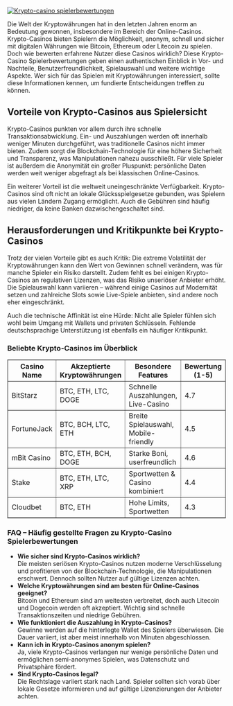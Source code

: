 [![Krypto-casino spielerbewertungen](https://123-caf.pages.dev/gitsignup.png)](https://vrmoo.ru/Bt82HjjY)

<div>     <p>Die Welt der Kryptowährungen hat in den letzten Jahren enorm an Bedeutung gewonnen, insbesondere im Bereich der Online-Casinos. Krypto-Casinos bieten Spielern die Möglichkeit, anonym, schnell und sicher mit digitalen Währungen wie Bitcoin, Ethereum oder Litecoin zu spielen. Doch wie bewerten erfahrene Nutzer diese Casinos wirklich? Diese Krypto-Casino Spielerbewertungen geben einen authentischen Einblick in Vor- und Nachteile, Benutzerfreundlichkeit, Spielauswahl und weitere wichtige Aspekte. Wer sich für das Spielen mit Kryptowährungen interessiert, sollte diese Informationen kennen, um fundierte Entscheidungen treffen zu können.</p>    <h2>Vorteile von Krypto-Casinos aus Spielersicht</h2>     <p>Krypto-Casinos punkten vor allem durch ihre schnelle Transaktionsabwicklung. Ein- und Auszahlungen werden oft innerhalb weniger Minuten durchgeführt, was traditionelle Casinos nicht immer bieten. Zudem sorgt die Blockchain-Technologie für eine höhere Sicherheit und Transparenz, was Manipulationen nahezu ausschließt. Für viele Spieler ist außerdem die Anonymität ein großer Pluspunkt: persönliche Daten werden weit weniger abgefragt als bei klassischen Online-Casinos.</p>     <p>Ein weiterer Vorteil ist die weltweit uneingeschränkte Verfügbarkeit. Krypto-Casinos sind oft nicht an lokale Glücksspielgesetze gebunden, was Spielern aus vielen Ländern Zugang ermöglicht. Auch die Gebühren sind häufig niedriger, da keine Banken dazwischengeschaltet sind.</p>    <h2>Herausforderungen und Kritikpunkte bei Krypto-Casinos</h2>     <p>Trotz der vielen Vorteile gibt es auch Kritik: Die extreme Volatilität der Kryptowährungen kann den Wert von Gewinnen schnell verändern, was für manche Spieler ein Risiko darstellt. Zudem fehlt es bei einigen Krypto-Casinos an regulativen Lizenzen, was das Risiko unseriöser Anbieter erhöht. Die Spielauswahl kann variieren – während einige Casinos auf Modernität setzen und zahlreiche Slots sowie Live-Spiele anbieten, sind andere noch eher eingeschränkt.</p>     <p>Auch die technische Affinität ist eine Hürde: Nicht alle Spieler fühlen sich wohl beim Umgang mit Wallets und privaten Schlüsseln. Fehlende deutschsprachige Unterstützung ist ebenfalls ein häufiger Kritikpunkt.</p>    <h3>Beliebte Krypto-Casinos im Überblick</h3>     <table border="1" cellspacing="0" cellpadding="5">       <thead>         <tr>           <th>Casino Name</th>           <th>Akzeptierte Kryptowährungen</th>           <th>Besondere Features</th>           <th>Bewertung (1-5)</th>         </tr>       </thead>       <tbody>         <tr>           <td>BitStarz</td>           <td>BTC, ETH, LTC, DOGE</td>           <td>Schnelle Auszahlungen, Live-Casino</td>           <td>4.7</td>         </tr>         <tr>           <td>FortuneJack</td>           <td>BTC, BCH, LTC, ETH</td>           <td>Breite Spielauswahl, Mobile-friendly</td>           <td>4.5</td>         </tr>         <tr>           <td>mBit Casino</td>           <td>BTC, ETH, BCH, DOGE</td>           <td>Starke Boni, userfreundlich</td>           <td>4.6</td>         </tr>         <tr>           <td>Stake</td>           <td>BTC, ETH, LTC, XRP</td>           <td>Sportwetten & Casino kombiniert</td>           <td>4.4</td>         </tr>         <tr>           <td>Cloudbet</td>           <td>BTC, ETH</td>           <td>Hohe Limits, Sportwetten</td>           <td>4.3</td>         </tr>       </tbody>     </table>    <h3>FAQ – Häufig gestellte Fragen zu Krypto-Casino Spielerbewertungen</h3>     <ul>       <li><strong>Wie sicher sind Krypto-Casinos wirklich?</strong><br>Die meisten seriösen Krypto-Casinos nutzen moderne Verschlüsselung und profitieren von der Blockchain-Technologie, die Manipulationen erschwert. Dennoch sollten Nutzer auf gültige Lizenzen achten.</li>       <li><strong>Welche Kryptowährungen sind am besten für Online-Casinos geeignet?</strong><br>Bitcoin und Ethereum sind am weitesten verbreitet, doch auch Litecoin und Dogecoin werden oft akzeptiert. Wichtig sind schnelle Transaktionszeiten und niedrige Gebühren.</li>       <li><strong>Wie funktioniert die Auszahlung in Krypto-Casinos?</strong><br>Gewinne werden auf die hinterlegte Wallet des Spielers überwiesen. Die Dauer variiert, ist aber meist innerhalb von Minuten abgeschlossen.</li>       <li><strong>Kann ich in Krypto-Casinos anonym spielen?</strong><br>Ja, viele Krypto-Casinos verlangen nur wenige persönliche Daten und ermöglichen semi-anonymes Spielen, was Datenschutz und Privatsphäre fördert.</li>       <li><strong>Sind Krypto-Casinos legal?</strong><br>Die Rechtslage variiert stark nach Land. Spieler sollten sich vorab über lokale Gesetze informieren und auf gültige Lizenzierungen der Anbieter achten.</li>     </ul>   </div>